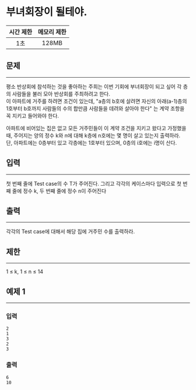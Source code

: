 부녀회장이 될테야.
============================
|시간 제한|메모리 제한|
|:---:|:---:|
|1초|128MB|

## 문제
-------
평소 반상회에 참석하는 것을 좋아하는 주희는 이번 기회에 부녀회장이 되고 싶어 각 층의 사람들을 불러 모아 반상회를 주최하려고 한다.</br>
이 아파트에 거주를 하려면 조건이 있는데, "a층의 b호에 살려면 자신의 아래(a-1)층의 1호부터 b호까지 사람들의 수의 합만큼 사람들을 데려와 살아야 한다" 는 계약 조항을 꼭 지키고 들어와야 한다.</br>

아파트에 비어있는 집은 없고 모든 거주민들이 이 계약 조건을 지키고 왔다고 가정했을 때, 주어지는 양의 정수 k와 n에 대해 k층에 n호에는 몇 명이 살고 있는지 출력하라.</br>
단, 아파트에는 0층부터 있고 각층에는 1호부터 있으며, 0층의 i호에는 i명이 산다.</br>

## 입력
-------
첫 번째 줄에 Test case의 수 T가 주어진다. 그리고 각각의 케이스마다 입력으로 첫 번째 줄에 정수 k, 두 번째 줄에 정수 n이 주어진다</br>

## 출력
-------
각각의 Test case에 대해서 해당 집에 거주민 수를 출력하라.</br>

## 제한
-------
1 ≤ k, 1 ≤ n ≤ 14</br>

## 예제 1
-------
### 입력
```
2
1
3
2
3
```
### 출력
```
6
10
```
